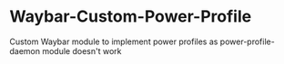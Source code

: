# Waybar-Custom-Power-Profile
Custom Waybar module to implement power profiles as power-profile-daemon module doesn't work
